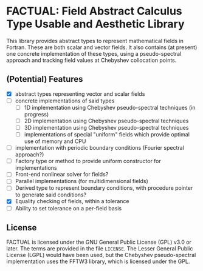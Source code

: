 FACTUAL: Field Abstract Calculus Type Usable and Aesthetic Library
==================================================================
This library provides abstract types to represent mathematical fields
in Fortran. These are both scalar and vector fields. It also contains
(at present) one concrete implementation of these types, using a
pseudo-spectral approach and tracking field values at Chebyshev 
collocation points.

## (Potential) Features

- [x] abstract types representing vector and scalar fields
- [ ] concrete implementations of said types
  - [ ] 1D implementation using Chebyshev pseudo-spectral techniques
        (in progress)
  - [ ] 2D implementation using Chebyshev pseudo-spectral techniques
  - [ ] 3D implementation using Chebyshev pseudo-spectral techniques
  - [ ] implementations of special "uniform" fields which provide optimal
        use of memory and CPU
- [ ] implementation with periodic boundary conditions (Fourier spectral
      approach?)
- [ ] Factory type or method to provide uniform constructor for implementations
- [ ] Front-end nonlinear solver for fields?
- [ ] Parallel implementations (for multidimensional fields)
- [ ] Derived type to represent boundary conditions, with procedure pointer to
      generate said conditions?
- [x] Equality checking of fields, within a tolerance
- [ ] Ability to set tolerance on a per-field basis

## License
FACTUAL is licensed under the GNU General Public License (GPL) v3.0 or
later. The terms are provided in the file `LICENSE`. The Lesser General
Public License (LGPL) would have been used, but the Chebyshev pseudo-spectral
implementation uses the FFTW3 library, which is licensed under the GPL.

